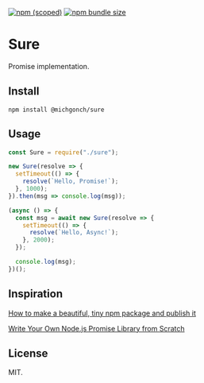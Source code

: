 [![npm (scoped)](https://img.shields.io/npm/v/@michgonch/sure.svg)](https://github.com/michgonch/sure)
[![npm bundle size](https://img.shields.io/bundlephobia/min/@michgonch/sure.svg)](https://github.com/michgonch/sure)

# Sure

Promise implementation.

## Install

```
npm install @michgonch/sure
```

## Usage

```js
const Sure = require("./sure");

new Sure(resolve => {
  setTimeout(() => {
    resolve(`Hello, Promise!`);
  }, 1000);
}).then(msg => console.log(msg));

(async () => {
  const msg = await new Sure(resolve => {
    setTimeout(() => {
      resolve(`Hello, Async!`);
    }, 2000);
  });

  console.log(msg);
})();
```

## Inspiration

[How to make a beautiful, tiny npm package and publish it](https://medium.freecodecamp.org/how-to-make-a-beautiful-tiny-npm-package-and-publish-it-2881d4307f78)

[Write Your Own Node.js Promise Library from Scratch](https://thecodebarbarian.com/write-your-own-node-js-promise-library-from-scratch.html)

## License

MIT.
